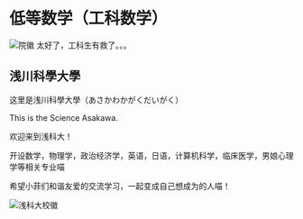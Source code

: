 # 低等数学（工科数学）
![院徽](https://github.com/user-attachments/assets/cd139e47-feea-445c-b946-21bdf8ed4114)
太好了，工科生有救了。。。


浅川科學大學
---------------------------------------------------------
这里是浅川科學大學（あさかわかがくだいがく）

This is the Science Asakawa.

欢迎来到浅科大！

开设数学，物理学，政治经济学，英语，日语，计算机科学，临床医学，男娘心理学等相关专业喵

希望小菲们和谐友爱的交流学习，一起变成自己想成为的人喵！

![浅科大校徽](https://github.com/user-attachments/assets/e479e841-c39f-4124-b1c6-65bc4d78a4f4)


